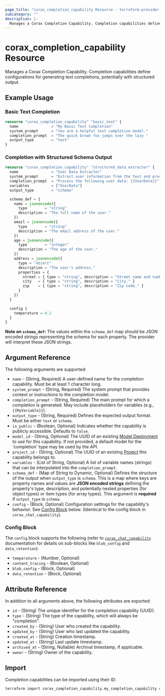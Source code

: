 ```yaml
---
page_title: "corax_completion_capability Resource - terraform-provider-corax"
subcategory: ""
description: |-
  Manages a Corax Completion Capability. Completion capabilities define configurations for generating text completions, potentially with structured output.
---
```


# corax_completion_capability Resource

Manages a Corax Completion Capability. Completion capabilities define configurations for generating text completions, potentially with structured output.

## Example Usage

### Basic Text Completion

```terraform
resource "corax_completion_capability" "basic_text" {
  name               = "My Basic Text Completion"
  system_prompt      = "You are a helpful text completion model."
  completion_prompt  = "The quick brown fox jumps over the lazy "
  output_type        = "text"
}
```

### Completion with Structured Schema Output

```terraform
resource "corax_completion_capability" "structured_data_extractor" {
  name               = "User Data Extractor"
  system_prompt      = "Extract user information from the text and provide it in the specified JSON schema."
  completion_prompt  = "Process the following user data: {{UserData}}"
  variables          = ["UserData"]
  output_type        = "schema"

  schema_def = {
    name = jsonencode({
      type        = "string"
      description = "The full name of the user."
    })
    email = jsonencode({
      type        = "string"
      description = "The email address of the user."
    })
    age = jsonencode({
      type        = "integer"
      description = "The age of the user."
    })
    address = jsonencode({
      type = "object"
      description = "The user's address."
      properties = {
        street = { type = "string", description = "Street name and number." }
        city   = { type = "string", description = "City." }
        zip    = { type = "string", description = "Zip code." }
      }
    })
  }

  config {
    temperature = 0.2
  }
}
```

**Note on `schema_def`:** The values within the `schema_def` map should be JSON encoded strings representing the schema for each property. The provider will interpret these JSON strings.

## Argument Reference

The following arguments are supported:

- `name` - (String, Required) A user-defined name for the completion capability. Must be at least 1 character long.
- `system_prompt` - (String, Required) The system prompt that provides context or instructions to the completion model.
- `completion_prompt` - (String, Required) The main prompt for which a completion is generated. May include placeholders for variables (e.g., `{{MyVariable}}`).
- `output_type` - (String, Required) Defines the expected output format. Must be either `text` or `schema`.
- `is_public` - (Boolean, Optional) Indicates whether the capability is publicly accessible. Defaults to `false`.
- `model_id` - (String, Optional) The UUID of an existing [Model Deployment](./model_deployment.md) to use for this capability. If not provided, a default model for the 'completion' type may be used by the API.
- `project_id` - (String, Optional) The UUID of an existing [Project](./project.md) this capability belongs to.
- `variables` - (List of String, Optional) A list of variable names (strings) that can be interpolated into the `completion_prompt`.
- `schema_def` - (Map of String to Dynamic, Optional) Defines the structure of the output when `output_type` is `schema`. This is a map where keys are property names and values are **JSON encoded strings** defining the property's type, description, and potentially nested properties (for object types) or item types (for array types). This argument is **required** if `output_type` is `schema`.
- `config` - (Block, Optional) Configuration settings for the capability's behavior. See [Config Block](#config-block) below. (Identical to the config block in `corax_chat_capability`).

### Config Block

The `config` block supports the following (refer to [`corax_chat_capability`](./chat_capability.md#config-block) documentation for details on sub-blocks like `blob_config` and `data_retention`):

- `temperature` - (Number, Optional)
- `content_tracing` - (Boolean, Optional)
- `blob_config` - (Block, Optional)
- `data_retention` - (Block, Optional)

## Attribute Reference

In addition to all arguments above, the following attributes are exported:

- `id` - (String) The unique identifier for the completion capability (UUID).
- `type` - (String) The type of the capability, which will always be "completion".
- `created_by` - (String) User who created the capability.
- `updated_by` - (String) User who last updated the capability.
- `created_at` - (String) Creation timestamp.
- `updated_at` - (String) Last update timestamp.
- `archived_at` - (String, Nullable) Archival timestamp, if applicable.
- `owner` - (String) Owner of the capability.

## Import

Completion capabilities can be imported using their ID:

```sh
terraform import corax_completion_capability.my_completion_capability capability_id_here
```
